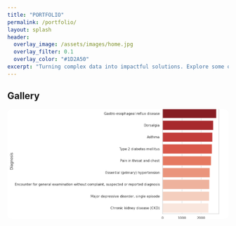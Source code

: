 ```yaml
---
title: "PORTFOLIO"
permalink: /portfolio/
layout: splash
header:
  overlay_image: /assets/images/home.jpg
  overlay_filter: 0.1
  overlay_color: "#1D2A50"
excerpt: "Turning complex data into impactful solutions. Explore some of my projects across healthcare, business, finance, and social impact."
---
```


<style>
.gallery-grid {
  display: grid;
  grid-template-columns: repeat(auto-fit, minmax(300px, 1fr));
  gap: 2rem;
  margin-top: 2rem;
}

.gallery-item {
  position: relative;
  overflow: hidden;
  border-radius: 10px;
  cursor: pointer;
  height: 250px;
}

.gallery-item img {
  width: 100%;
  height: 100%;
  object-fit: cover;
  transition: transform 0.5s ease;
}

.gallery-item:hover img {
  transform: scale(1.1);
}

.gallery-overlay {
  position: absolute;
  top: 0; left: 0;
  width: 100%;
  height: 100%;
  background: rgba(29, 42, 80, 0.7);
  color: white;
  display: flex;
  flex-direction: column;
  align-items: center;
  justify-content: center;
  opacity: 0;
  transition: opacity 0.5s ease;
  text-align: center;
  padding: 1rem;
}

.gallery-item:hover .gallery-overlay {
  opacity: 1;
}

.gallery-buttons {
  margin-top: 1rem;
  display: flex;
  gap: 1rem;
  flex-wrap: wrap;
  justify-content: center;
}

.gallery-buttons a {
  background: white;
  color: #1D2A50;
  padding: 0.5rem 1rem;
  border-radius: 8px;
  text-decoration: none;
  font-weight: bold;
  transition: background 0.3s ease;
}

.gallery-buttons a:hover {
  background: #ccc;
}

.filter-bar {
  text-align: center;
  margin-bottom: 2rem;
}

.filter-bar button {
  background: #f0f0f0;
  border: none;
  padding: 0.5rem 1rem;
  margin: 0 0.3rem;
  border-radius: 8px;
  font-weight: bold;
  cursor: pointer;
}

.filter-bar button.active {
  background: #1D2A50;
  color: white;
}
</style>

## Gallery
<!--
<div class="filter-bar">
  <button data-filter="all" class="active">Show All</button>
  <button data-filter="healthcare">Healthcare</button>
  <button data-filter="business">Business</button>
  <button data-filter="finance">Finance</button>
  <button data-filter="social">Social Impact</button>
</div>

<div class="gallery-grid">

<div class="gallery-item healthcare">
  <img src="/assets/images/pima-indian-header.png" alt="Pima Indian Diabetes">
  <div class="gallery-overlay">
    <h3>Pima Indian Diabetes</h3>
    <p>Exploratory analysis and predictive modeling in R.</p>
    <div class="gallery-buttons">
      <a href="https://github.com/TheAEkpo/pima-indian-diabetes-analysis" target="_blank">GitHub</a>
      <a href="https://agnesekpo.com/blog/pima-indian-notebook/" target="_blank">Notebook</a>
    </div>
  </div>
</div>

<div class="gallery-item business">
  <img src="/assets/images/ad-performance-header.png" alt="Ad Performance Analysis">
  <div class="gallery-overlay">
    <h3>Ad Performance Analysis</h3>
    <p>SQL-based analysis of ad revenue and impressions.</p>
    <div class="gallery-buttons">
      <a href="https://github.com/TheAEkpo/ad-performance-sql" target="_blank">GitHub</a>
    </div>
  </div>
</div>

-->

<div class="gallery-item healthcare">
  <img src="/assets/images/claims-cost-summary.png" alt="Hospital Claims: Cost, Outcomes & Readmissions">
  <div class="gallery-overlay">
    <h3>Hospital Claims: Cost, Outcomes & Readmissions</h3>
    <p>Python-based analysis of a synthetic healthcare dataset.</p>
    <div class="gallery-buttons">
      <a href="https://github.com/TheAEkpo/hospital-claims-cost-outcomes" target="_blank">GitHub</a>
    </div>
  </div>
</div>


</div>


<script>
const filterButtons = document.querySelectorAll('.filter-bar button');
const projects = document.querySelectorAll('.gallery-item');

filterButtons.forEach(button => {
  button.addEventListener('click', () => {
    const filter = button.getAttribute('data-filter');
    filterButtons.forEach(btn => btn.classList.remove('active'));
    button.classList.add('active');

    projects.forEach(item => {
      item.style.display = (filter === 'all' || item.classList.contains(filter)) ? 'block' : 'none';
    });
  });
});
</script>
